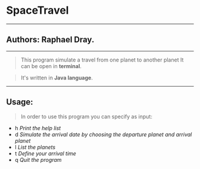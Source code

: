 # SpaceTravel 
---
## Authors: Raphael Dray.
---
> This program simulate a travel from one planet to another planet
> It can be open in **terminal**.


> It's written in __Java language__.


---
## Usage:
> In order to use this program you can specify as input:
+ h *Print the help list*
+ d *Simulate the arrival date by choosing the departure planet and arrival planet*
+ l *List the planets*
+ t *Define your arrival time*
+ q *Quit the program*

